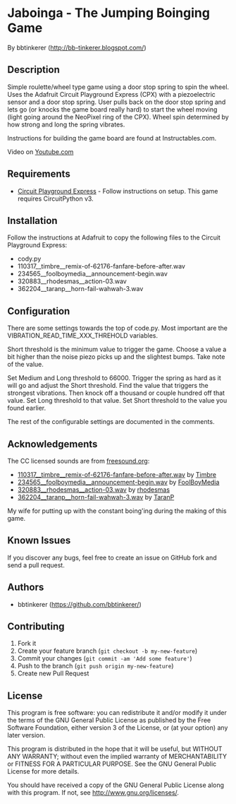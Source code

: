 # Jaboinga - The Jumping Boinging Game

By bbtinkerer (<http://bb-tinkerer.blogspot.com/>)

## Description

Simple roulette/wheel type game using a door stop spring to spin the wheel. Uses the Adafruit Circuit Playground Express (CPX) with a piezoelectric sensor and a door stop spring. User pulls back on the door stop spring and lets go (or knocks the game board really hard) to start the wheel moving (light going around the NeoPixel ring of the CPX). Wheel spin determined by how strong and long the spring vibrates.

Instructions for building the game board are found at Instructables.com.

Video on [Youtube.com](https://youtu.be/6GT_mvp9cMk)

## Requirements

* [Circuit Playground Express](https://learn.adafruit.com/adafruit-circuit-playground-express?view=all) - Follow instructions on setup. This game requires CircuitPython v3.

## Installation

Follow the instructions at Adafruit to copy the following files to the Circuit Playground Express:

* cody.py
* 110317__timbre__remix-of-62176-fanfare-before-after.wav
* 234565__foolboymedia__announcement-begin.wav
* 320883__rhodesmas__action-03.wav
* 362204__taranp__horn-fail-wahwah-3.wav

## Configuration

There are some settings towards the top of code.py. Most important are the VIBRATION_READ_TIME_XXX_THREHOLD variables.
 
Short threshold is the minimum value to trigger the game. Choose a value a bit higher than the noise piezo picks up and the slightest bumps. Take note of the value.

Set Medium and Long threshold to 66000. Trigger the spring as hard as it will go and adjust the Short threshold. Find the value that triggers the strongest vibrations. Then knock off a thousand or couple hundred off that value. Set Long threshold to that value. Set Short threshold to the value you found earlier.

The rest of the configurable settings are documented in the comments.

## Acknowledgements

The CC licensed sounds are from [freesound.org](https://freesound.org):

* [110317__timbre__remix-of-62176-fanfare-before-after.wav](https://freesound.org/people/Timbre/sounds/110317/) by [Timbre](https://freesound.org/people/Timbre/)
* [234565__foolboymedia__announcement-begin.wav](https://freesound.org/people/FoolBoyMedia/sounds/234565/) by [FoolBoyMedia](https://freesound.org/people/FoolBoyMedia/)
* [320883__rhodesmas__action-03.wav](https://freesound.org/people/rhodesmas/sounds/320883/) by [rhodesmas](https://freesound.org/people/rhodesmas/)
* [362204__taranp__horn-fail-wahwah-3.wav](https://freesound.org/people/TaranP/sounds/362204/) by [TaranP](https://freesound.org/people/TaranP/)

My wife for putting up with the constant boing'ing during the making of this game.

## Known Issues

If you discover any bugs, feel free to create an issue on GitHub fork and
send a pull request.


## Authors

* bbtinkerer (https://github.com/bbtinkerer/)


## Contributing

1. Fork it
2. Create your feature branch (`git checkout -b my-new-feature`)
3. Commit your changes (`git commit -am 'Add some feature'`)
4. Push to the branch (`git push origin my-new-feature`)
5. Create new Pull Request


## License

This program is free software: you can redistribute it and/or modify it under the terms of the GNU General Public License as published by the Free Software Foundation, either version 3 of the License, or (at your option) any later version.

This program is distributed in the hope that it will be useful, but WITHOUT ANY WARRANTY; without even the implied warranty of MERCHANTABILITY or FITNESS FOR A PARTICULAR PURPOSE.  See the GNU General Public License for more details.

You should have received a copy of the GNU General Public License along with this program.  If not, see <http://www.gnu.org/licenses/>.